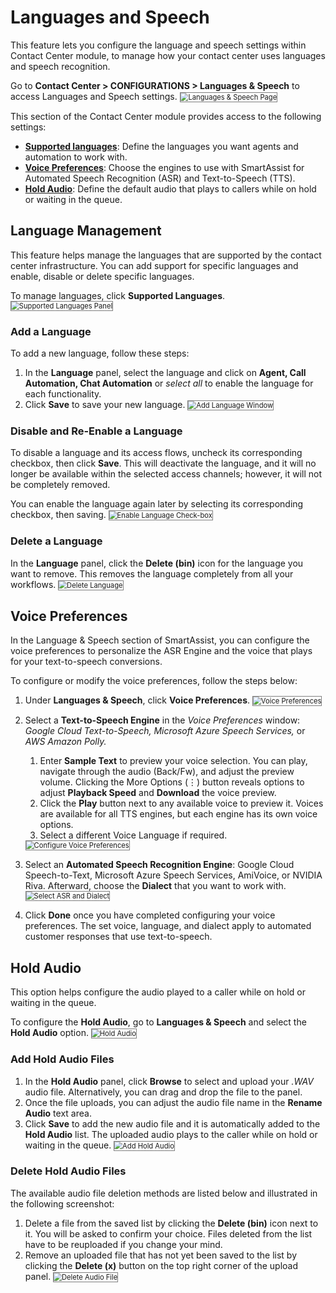 <!-----

You have some errors, warnings, or alerts. If you are using reckless mode, turn it off to see inline alerts.
* ERRORs: 0
* WARNINGs: 0
* ALERTS: 11

Conversion time: 3.896 seconds.


Using this Markdown file:

1. Paste this output into your source file.
2. See the notes and action items below regarding this conversion run.
3. Check the rendered output (headings, lists, code blocks, tables) for proper
   formatting and use a linkchecker before you publish this page.

Conversion notes:

* Docs to Markdown version 1.0β34
* Fri Nov 10 2023 02:01:32 GMT-0800 (PST)
* Source doc: Languages and Speech
* This document has images: check for >>>>>  gd2md-html alert:  inline image link in generated source and store images to your server. NOTE: Images in exported zip file from Google Docs may not appear in  the same order as they do in your doc. Please check the images!

----->

# **Languages and Speech**

This feature lets you configure the language and speech settings within Contact Center module, to manage how your contact center uses languages and speech recognition.

Go to **Contact Center > CONFIGURATIONS > Languages & Speech** to access Languages and Speech settings.
<img src="../images/languages-and-speech-page.png" alt="
Languages & Speech Page" title="Languages & Speech Page" style="border: 1px solid gray; zoom:80%;">

This section of the Contact Center module provides access to the following settings:

* **[Supported languages](https://docs.kore.ai/smartassist/settings/general-settings/language-management/#)**: Define the languages you want agents and automation to work with.
* **[Voice Preferences](https://docs.kore.ai/smartassist/settings/advanced-settings/)**: Choose the engines to use with SmartAssist for Automated Speech Recognition (ASR) and Text-to-Speech (TTS).
* **[Hold Audio](https://docs.kore.ai/smartassist/agent/default-agent-interaction-flows/#Hold_Audio)**: Define the default audio that plays to callers while on hold or waiting in the queue.

## Language Management

This feature helps manage the languages that are supported by the contact center infrastructure. You can add support for specific languages and enable, disable or delete specific languages.

To manage languages, click **Supported Languages**.
<img src="../images/supported-languages.png" alt="
Supported Languages Panel" title="Supported Languages Panel" style="border: 1px solid gray; zoom:80%;">

### Add a Language

To add a new language, follow these steps:

1. In the **Language** panel, select the language and click on **Agent, Call Automation, Chat Automation** or _select all_ to enable the language for each functionality.
2. Click **Save** to save your new language.
<img src="../images/add-language-window.png" alt="
Add Language Window" title="Add Language Window" style="border: 1px solid gray; zoom:80%;">

### Disable and Re-Enable a Language

To disable a language and its access flows, uncheck its corresponding checkbox, then click **Save**. This will deactivate the language, and it will no longer be available within the selected access channels; however, it will not be completely removed.

You can enable the language again later by selecting its corresponding checkbox, then saving.
<img src="../images/language-checkbox.png" alt="
Enable Language Check-box" title="Enable Language Check-box" style="border: 1px solid gray; zoom:80%;">

### Delete a Language

In the **Language** panel, click the **Delete (bin)** icon for the language you want to remove. This removes the language completely from all your workflows.
<img src="../images/delete-language.png" alt="
Delete Language" title="Delete Language" style="border: 1px solid gray; zoom:80%;">

## Voice Preferences

In the Language & Speech section of SmartAssist, you can configure the voice preferences to personalize the ASR Engine and the voice that plays for your text-to-speech conversions.

To configure or modify the voice preferences, follow the steps below:

1. Under **Languages & Speech**, click **Voice Preferences**.
<img src="../images/voice-preferences.png" alt="
Voice Preferences" title="Voice Preferences" style="border: 1px solid gray; zoom:80%;">

2. Select a **Text-to-Speech Engine** in the _Voice Preferences_ window: _Google Cloud Text-to-Speech, Microsoft Azure Speech Services,_ or _AWS Amazon Polly._
    1. Enter **Sample Text** to preview your voice selection. You can play, navigate through the audio (Back/Fw), and adjust the preview volume. Clicking the More Options (⋮) button reveals options to adjust **Playback Speed** and **Download** the voice preview.
    2. Click the **Play** button next to any available voice to preview it. Voices are available for all TTS engines, but each engine has its own voice options.
    3. Select a different Voice Language if required.
    <img src="../images/configure-voice-preferences.gif" alt="Configure Voice Preferences" title="Configure Voice Preferences" style="border: 1px solid gray; zoom:80%;">

3. Select an **Automated Speech Recognition Engine**: Google Cloud Speech-to-Text, Microsoft Azure Speech Services, AmiVoice, or NVIDIA Riva. Afterward, choose the **Dialect** that you want to work with.
<img src="../images/asr-and-dialect.png" alt="
Select ASR and Dialect" title="Select ASR and Dialect" style="border: 1px solid gray; zoom:80%;">

4. Click **Done** once you have completed configuring your voice preferences. The set voice, language, and dialect apply to automated customer responses that use text-to-speech.

## Hold Audio

This option helps configure the audio played to a caller while on hold or waiting in the queue.

To configure the **Hold Audio**, go to **Languages & Speech** and select the **Hold Audio** option.
<img src="../images/hold-audio.png" alt="
Hold Audio" title="Hold Audio" style="border: 1px solid gray; zoom:80%;">

### Add Hold Audio Files

1. In the **Hold Audio** panel, click **Browse** to select and upload your _.WAV_ audio file. Alternatively, you can drag and drop the file to the panel.
1. Once the file uploads, you can adjust the audio file name in the **Rename Audio** text area.
2. Click **Save** to add the new audio file and it is automatically added to the **Hold Audio** list. The uploaded audio plays to the caller while on hold or waiting in the queue.
<img src="../images/configure-hold-tone.gif" alt="
Add Hold Audio" title="Add Hold Audio" style="border: 1px solid gray; zoom:80%;">

### Delete Hold Audio Files

The available audio file deletion methods are listed below and illustrated in the following screenshot:

1. Delete a file from the saved list by clicking the **Delete (bin)** icon next to it. You will be asked to confirm your choice. Files deleted from the list have to be reuploaded if you change your mind.
2. Remove an uploaded file that has not yet been saved to the list by clicking the **Delete (x)** button on the top right corner of the upload panel.
<img src="../images/delete-audio-file.png" alt="
Delete Audio File" title="Delete Audio File" style="border: 1px solid gray; zoom:80%;">
